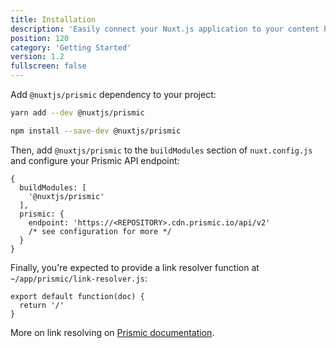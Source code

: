 ```yaml
---
title: Installation
description: 'Easily connect your Nuxt.js application to your content hosted on Prismic'
position: 120
category: 'Getting Started'
version: 1.2
fullscreen: false
---
```


Add `@nuxtjs/prismic` dependency to your project:

<code-group>
  <code-block label="Yarn" active>

```bash
yarn add --dev @nuxtjs/prismic
```

  </code-block>
  <code-block label="NPM">

```bash
npm install --save-dev @nuxtjs/prismic
```

  </code-block>
</code-group>

Then, add `@nuxtjs/prismic` to the `buildModules` section of `nuxt.config.js` and configure your Prismic API endpoint:

```javascript[nuxt.config.js]
{
  buildModules: [
    '@nuxtjs/prismic'
  ],
  prismic: {
    endpoint: 'https://<REPOSITORY>.cdn.prismic.io/api/v2'
    /* see configuration for more */
  }
}
```

Finally, you're expected to provide a link resolver function at `~/app/prismic/link-resolver.js`:

```javascript[link-resolver.js]
export default function(doc) {
  return '/'
}
```

<alert type="info">

More on link resolving on [Prismic documentation](https://prismic.io/docs/vuejs/beyond-the-api/link-resolving).

</alert>
